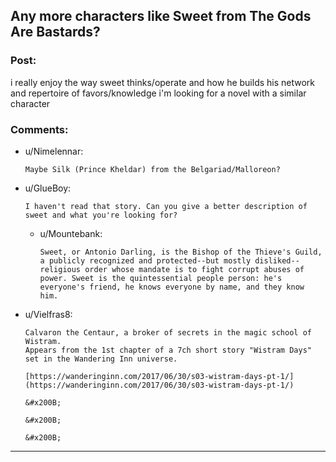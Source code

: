 ## Any more characters like Sweet from The Gods Are Bastards?

### Post:

i really enjoy the way sweet thinks/operate and how he builds his network and repertoire of favors/knowledge i'm looking for a novel with a similar character 

### Comments:

- u/Nimelennar:
  ```
  Maybe Silk (Prince Kheldar) from the Belgariad/Malloreon?
  ```

- u/GlueBoy:
  ```
  I haven't read that story. Can you give a better description of sweet and what you're looking for?
  ```

  - u/Mountebank:
    ```
    Sweet, or Antonio Darling, is the Bishop of the Thieve's Guild, a publicly recognized and protected--but mostly disliked--religious order whose mandate is to fight corrupt abuses of power. Sweet is the quintessential people person: he's everyone's friend, he knows everyone by name, and they know him.
    ```

- u/Vielfras8:
  ```
  Calvaron the Centaur, a broker of secrets in the magic school of Wistram.  
  Appears from the 1st chapter of a 7ch short story "Wistram Days" set in the Wandering Inn universe.

  [https://wanderinginn.com/2017/06/30/s03-wistram-days-pt-1/](https://wanderinginn.com/2017/06/30/s03-wistram-days-pt-1/)

  &#x200B;

  &#x200B;

  &#x200B;
  ```

---

